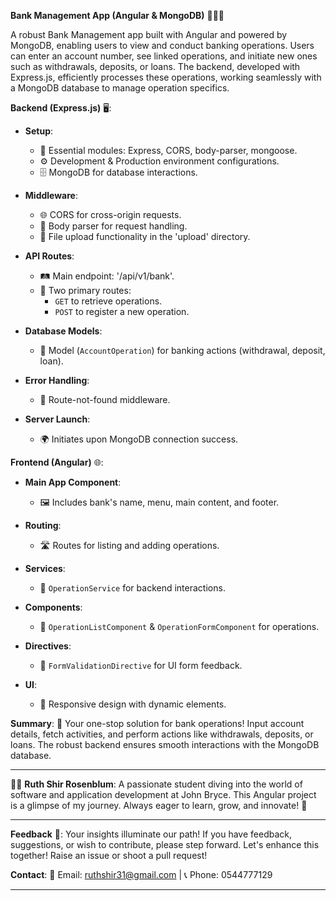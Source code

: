 
**Bank Management App (Angular & MongoDB)** 💼🏦💸

A robust Bank Management app built with Angular and powered by MongoDB, enabling users to view and conduct banking operations. Users can enter an account number, see linked operations, and initiate new ones such as withdrawals, deposits, or loans. The backend, developed with Express.js, efficiently processes these operations, working seamlessly with a MongoDB database to manage operation specifics.

**Backend (Express.js)** 🖥️:
- **Setup**:
  - 🔌 Essential modules: Express, CORS, body-parser, mongoose.
  - ⚙️ Development & Production environment configurations.
  - 🗄️ MongoDB for database interactions.

- **Middleware**:
  - 🌐 CORS for cross-origin requests.
  - 📄 Body parser for request handling.
  - 📂 File upload functionality in the 'upload' directory.

- **API Routes**:
  - 🛤️ Main endpoint: '/api/v1/bank'.
  - 📖 Two primary routes: 
    - `GET` to retrieve operations.
    - `POST` to register a new operation.

- **Database Models**:
  - 🧾 Model (`AccountOperation`) for banking actions (withdrawal, deposit, loan).

- **Error Handling**:
  - 🚫 Route-not-found middleware.

- **Server Launch**:
  - 🌍 Initiates upon MongoDB connection success.

**Frontend (Angular)** 🌐:
- **Main App Component**:
  - 🖼️ Includes bank's name, menu, main content, and footer.

- **Routing**:
  - 🛣️ Routes for listing and adding operations.

- **Services**:
  - 🔁 `OperationService` for backend interactions.

- **Components**:
  - 📜 `OperationListComponent` & `OperationFormComponent` for operations.

- **Directives**:
  - 🎨 `FormValidationDirective` for UI form feedback.

- **UI**:
  - 🎨 Responsive design with dynamic elements.

**Summary**: 📝 Your one-stop solution for bank operations! Input account details, fetch activities, and perform actions like withdrawals, deposits, or loans. The robust backend ensures smooth interactions with the MongoDB database.

---

👩‍💻 **Ruth Shir Rosenblum**: A passionate student diving into the world of software and application development at John Bryce. This Angular project is a glimpse of my journey. Always eager to learn, grow, and innovate! 🚀

___

**Feedback** 💌:
Your insights illuminate our path! If you have feedback, suggestions, or wish to contribute, please step forward. Let's enhance this together! Raise an issue or shoot a pull request!

**Contact**: 📩 Email: ruthshir31@gmail.com | 📞 Phone: 0544777129

---

